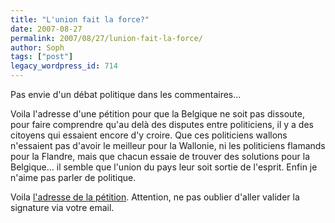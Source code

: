 ```yaml
---
title: "L'union fait la force?"
date: 2007-08-27
permalink: 2007/08/27/lunion-fait-la-force/
author: Soph
tags: ["post"]
legacy_wordpress_id: 714
---
```


Pas envie d'un débat politique dans les commentaires...

Voila l'adresse d'une pétition pour que la Belgique ne soit pas dissoute, pour faire comprendre qu'au delà des disputes entre politiciens, il y a des citoyens qui essaient encore d'y croire. Que ces politiciens wallons n'essaient pas d'avoir le meilleur pour la Wallonie, ni les politiciens flamands pour la Flandre, mais que chacun essaie de trouver des solutions pour la Belgique... il semble que l'union du pays leur soit sortie de l'esprit. Enfin je n'aime pas parler de politique.

<!-- excerpt -->

Voila [l'adresse de la pétition](http://www.lapetition.be/petition.php?petid=408). Attention, ne pas oublier d'aller valider la signature via votre email.
